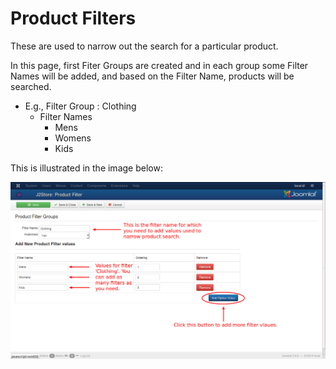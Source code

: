 # Product Filters

These are used to narrow out the search for a particular product.

In this page, first Fiter Groups are created and in each group some Filter Names will be added, and based on the Filter Name, products will be searched.

* E.g., Filter Group : Clothing
    * Filter Names
        * Mens
        * Womens
        * Kids

This is illustrated in the image below:

![Product Filtes Add New](./assets/images/product_filters_add_new.png)